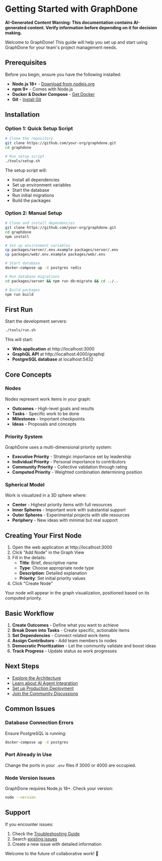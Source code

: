 # Getting Started with GraphDone

**AI-Generated Content Warning: This documentation contains AI-generated content. Verify information before depending on it for decision making.**

Welcome to GraphDone! This guide will help you set up and start using GraphDone for your team's project management needs.

## Prerequisites

Before you begin, ensure you have the following installed:

- **Node.js 18+** - [Download from nodejs.org](https://nodejs.org/)
- **npm 9+** - Comes with Node.js
- **Docker & Docker Compose** - [Get Docker](https://docs.docker.com/get-docker/)
- **Git** - [Install Git](https://git-scm.com/downloads)

## Installation

### Option 1: Quick Setup Script

```bash
# Clone the repository
git clone https://github.com/your-org/graphdone.git
cd graphdone

# Run setup script
./tools/setup.sh
```

The setup script will:
- Install all dependencies
- Set up environment variables
- Start the database
- Run initial migrations
- Build the packages

### Option 2: Manual Setup

```bash
# Clone and install dependencies
git clone https://github.com/your-org/graphdone.git
cd graphdone
npm install

# Set up environment variables
cp packages/server/.env.example packages/server/.env
cp packages/web/.env.example packages/web/.env

# Start database
docker-compose up -d postgres redis

# Run database migrations
cd packages/server && npm run db:migrate && cd ../..

# Build packages
npm run build
```

## First Run

Start the development servers:

```bash
./tools/run.sh
```

This will start:
- **Web application** at http://localhost:3000
- **GraphQL API** at http://localhost:4000/graphql
- **PostgreSQL database** at localhost:5432

## Core Concepts

### Nodes
Nodes represent work items in your graph:
- **Outcomes** - High-level goals and results
- **Tasks** - Specific work to be done
- **Milestones** - Important checkpoints
- **Ideas** - Proposals and concepts

### Priority System
GraphDone uses a multi-dimensional priority system:
- **Executive Priority** - Strategic importance set by leadership
- **Individual Priority** - Personal importance to contributors
- **Community Priority** - Collective validation through rating
- **Computed Priority** - Weighted combination determining position

### Spherical Model
Work is visualized in a 3D sphere where:
- **Center** - Highest priority items with full resources
- **Inner Spheres** - Important work with substantial support
- **Outer Spheres** - Experimental projects with idle resources
- **Periphery** - New ideas with minimal but real support

## Creating Your First Node

1. Open the web application at http://localhost:3000
2. Click "Add Node" in the Graph View
3. Fill in the details:
   - **Title**: Brief, descriptive name
   - **Type**: Choose appropriate node type
   - **Description**: Detailed explanation
   - **Priority**: Set initial priority values
4. Click "Create Node"

Your node will appear in the graph visualization, positioned based on its computed priority.

## Basic Workflow

1. **Create Outcomes** - Define what you want to achieve
2. **Break Down into Tasks** - Create specific, actionable items
3. **Set Dependencies** - Connect related work items
4. **Assign Contributors** - Add team members to nodes
5. **Democratic Prioritization** - Let the community validate and boost ideas
6. **Track Progress** - Update status as work progresses

## Next Steps

- [Explore the Architecture](./architecture.md)
- [Learn about AI Agent Integration](./ai-agents.md)
- [Set up Production Deployment](../deployment/README.md)
- [Join the Community Discussions](https://github.com/your-org/graphdone/discussions)

## Common Issues

### Database Connection Errors
Ensure PostgreSQL is running:
```bash
docker-compose up -d postgres
```

### Port Already in Use
Change the ports in your `.env` files if 3000 or 4000 are occupied.

### Node Version Issues
GraphDone requires Node.js 18+. Check your version:
```bash
node --version
```

## Support

If you encounter issues:
1. Check the [Troubleshooting Guide](./troubleshooting.md)
2. Search [existing issues](https://github.com/your-org/graphdone/issues)
3. Create a new issue with detailed information

Welcome to the future of collaborative work! 🚀